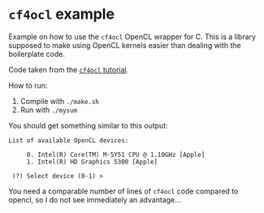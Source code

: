 `cf4ocl` example
==================

Example on how to use the `cf4ocl` OpenCL wrapper for C. This is a library supposed to make using OpenCL kernels easier than dealing with the boilerplate code. 

Code taken from the [`cf4ocl` tutorial](http://www.fakenmc.com/cf4ocl/docs/latest/tut.html).

How to run:

1. Compile with `./make.sh`
2. Run with `./mysum`

You should get something similar to this output:

```
List of available OpenCL devices:

     0. Intel(R) Core(TM) M-5Y51 CPU @ 1.10GHz [Apple]
     1. Intel(R) HD Graphics 5300 [Apple]

 (?) Select device (0-1) > 
```

You need a comparable number of lines of `cf4ocl` code compared to opencl, so I do not see immediately an advantage…